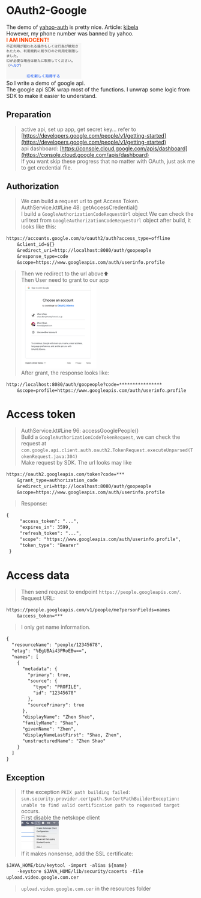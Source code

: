 # OAuth2-Google


The demo of [yahoo-auth](https://github.com/Seo-4d696b75/yahoo-auth) is pretty nice. Article: [kibela](https://moneyforward.kibe.la/notes/154599)  
However, my phone number was banned by yahoo.   
**<font color='#FF450'>I AM INNOCENT!</font>**  
<img src="image/ImINNOCENT.png" width=200>  
So I write a demo of google api.  
The google api SDK wrap most of the functions. I unwrap some logic from SDK to make it easier to understand.  

## Preparation
> active api, set up app, get secret key... refer to [https://developers.google.com/people/v1/getting-started](https://developers.google.com/people/v1/getting-started)  
> api dashboard: [https://console.cloud.google.com/apis/dashboard](https://console.cloud.google.com/apis/dashboard)  
> If you want skip these progress that no matter with OAuth, just ask me to get credential file.

## Authorization
> We can build a request url to get Access Token.   
> AuthService.kt#Line 48: getAccessCredential()  
> I build a `GoogleAuthorizationCodeRequestUrl` object
> We can check the url text from `GoogleAuthorizationCodeRequestUrl` object after build, it looks like this:
```
https://accounts.google.com/o/oauth2/auth?access_type=offline
    &client_id=${}
    &redirect_uri=http://localhost:8080/auth/goopeople
    &response_type=code
    &scope=https://www.googleapis.com/auth/userinfo.profile
```
> Then we redirect to the url above⬆️   
> Then User need to grant to our app  
> <img src="image/login.png" width=200>  
> After grant, the response looks like:
```
http://localhost:8080/auth/goopeople?code=****************
    &scope=profile+https://www.googleapis.com/auth/userinfo.profile
```

# Access token
> AuthService.kt#Line 96: accessGooglePeople()  
> Build a `GoogleAuthorizationCodeTokenRequest`, we can check the request at `com.google.api.client.auth.oauth2.TokenRequest.executeUnparsed(TokenRequest.java:304)`  
> Make request by SDK. The url looks may like
```
https://oauth2.googleapis.com/token?code=***
    &grant_type=authorization_code
    &redirect_uri=http://localhost:8080/auth/goopeople
    &scope=https://www.googleapis.com/auth/userinfo.profile
```
> Response: 
```
{
     "access_token": "...",
     "expires_in": 3599,
     "refresh_token": "...",
     "scope": "https://www.googleapis.com/auth/userinfo.profile",
     "token_type": "Bearer"
 }
```
# Access data
> Then send request to endpoint `https://people.googleapis.com/`.  
> Request URL:
```
https://people.googleapis.com/v1/people/me?personFields=names
    &access_token=***
```
> I only get name information.   
```
{
  "resourceName": "people/12345678",
  "etag": "%EgUBAi43PRoEBw==",
  "names": [
    {
      "metadata": {
        "primary": true,
        "source": {
          "type": "PROFILE",
          "id": "12345678"
        },
        "sourcePrimary": true
      },
      "displayName": "Zhen Shao",
      "familyName": "Shao",
      "givenName": "Zhen",
      "displayNameLastFirst": "Shao, Zhen",
      "unstructuredName": "Zhen Shao"
    }
  ]
}
```

## Exception
> If the exception `PKIX path building failed: sun.security.provider.certpath.SunCertPathBuilderException: unable to find valid certification path to requested target` occurs.  
> First disable the netskope client  
> <img src="image/netskope.png" width=100>  
> If it makes nonsense, add the SSL certificate:
```
$JAVA_HOME/bin/keytool -import -alias ${name} 
    -keystore $JAVA_HOME/lib/security/cacerts -file upload.video.google.com.cer
```
> `upload.video.google.com.cer` in the resources folder